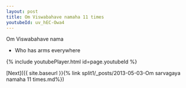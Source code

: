 ```yaml
---
layout: post
title: Om Viswabahave namaha 11 times
youtubeId: uv_hEC-Owa4
---
```

 
 
Om Viswabahave nama 
 
 -  Who has arms everywhere 
 
  
 
  
 
 
 
 
 
 


{% include youtubePlayer.html id=page.youtubeId %}
 
[Next]({{ site.baseurl }}{% link  split1/_posts/2013-05-03-Om sarvagaya namaha 11 times.md%})
 
